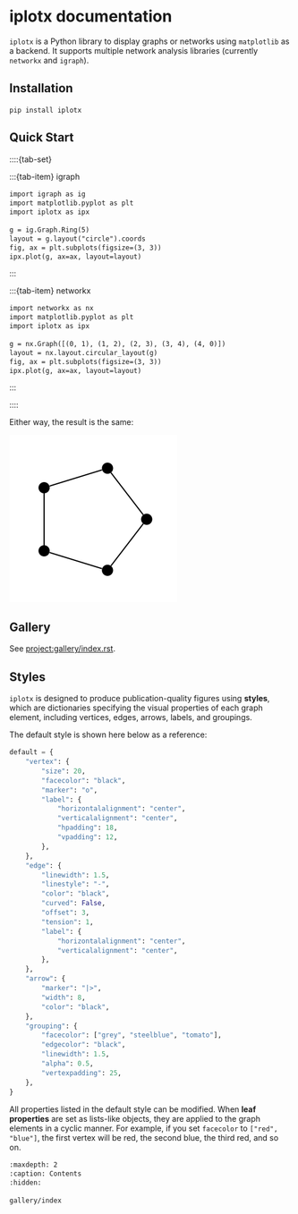 # iplotx documentation

`iplotx` is a Python library to display graphs or networks using `matplotlib` as a backend. It supports multiple network analysis libraries (currently `networkx` and `igraph`).

## Installation
```
pip install iplotx
```


## Quick Start
::::{tab-set}

:::{tab-item} igraph

```
import igraph as ig
import matplotlib.pyplot as plt
import iplotx as ipx

g = ig.Graph.Ring(5)
layout = g.layout("circle").coords
fig, ax = plt.subplots(figsize=(3, 3))
ipx.plot(g, ax=ax, layout=layout)
```



:::

:::{tab-item} networkx
```
import networkx as nx
import matplotlib.pyplot as plt
import iplotx as ipx

g = nx.Graph([(0, 1), (1, 2), (2, 3), (3, 4), (4, 0)])
layout = nx.layout.circular_layout(g)
fig, ax = plt.subplots(figsize=(3, 3))
ipx.plot(g, ax=ax, layout=layout)
```

:::

::::

Either way, the result is the same:

![graph_basic](_static/graph_basic.png)

## Gallery
See <project:gallery/index.rst>.

## Styles
`iplotx` is designed to produce publication-quality figures using **styles**, which are dictionaries specifying the visual properties of each graph element, including vertices, edges, arrows, labels, and groupings.

The default style is shown here below as a reference:

```python
default = {
    "vertex": {
        "size": 20,
        "facecolor": "black",
        "marker": "o",
        "label": {
            "horizontalalignment": "center",
            "verticalalignment": "center",
            "hpadding": 18,
            "vpadding": 12,
        },
    },
    "edge": {
        "linewidth": 1.5,
        "linestyle": "-",
        "color": "black",
        "curved": False,
        "offset": 3,
        "tension": 1,
        "label": {
            "horizontalalignment": "center",
            "verticalalignment": "center",
        },
    },
    "arrow": {
        "marker": "|>",
        "width": 8,
        "color": "black",
    },
    "grouping": {
        "facecolor": ["grey", "steelblue", "tomato"],
        "edgecolor": "black",
        "linewidth": 1.5,
        "alpha": 0.5,
        "vertexpadding": 25,
    },
}
```

All properties listed in the default style can be modified. When **leaf properties** are set as lists-like objects, they are applied to the graph elements in a cyclic manner. For example, if you set `facecolor` to `["red", "blue"]`, the first vertex will be red, the second blue, the third red, and so on.

```{toctree}
:maxdepth: 2
:caption: Contents
:hidden:

gallery/index
```
